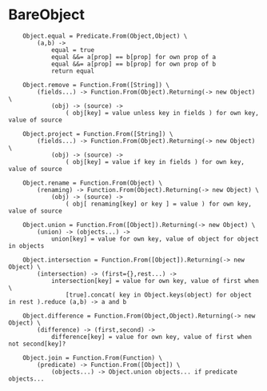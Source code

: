 BareObject
===
		
		Object.equal = Predicate.From(Object,Object) \
			(a,b) ->
				equal = true
				equal &&= a[prop] == b[prop] for own prop of a
				equal &&= a[prop] == b[prop] for own prop of b
				return equal
		
		Object.remove = Function.From([String]) \
			(fields...) -> Function.From(Object).Returning(-> new Object) \
				(obj) -> (source) ->
					( obj[key] = value unless key in fields ) for own key, value of source
		
		Object.project = Function.From([String]) \
			(fields...) -> Function.From(Object).Returning(-> new Object) \
				(obj) -> (source) ->
					( obj[key] = value if key in fields ) for own key, value of source
		
		Object.rename = Function.From(Object) \
			(renaming) -> Function.From(Object).Returning(-> new Object) \
				(obj) -> (source) ->
					( obj[ renaming[key] or key ] = value ) for own key, value of source
		
		Object.union = Function.From([Object]).Returning(-> new Object) \
			(union) -> (objects...) ->
				union[key] = value for own key, value of object for object in objects
		
		Object.intersection = Function.From([Object]).Returning(-> new Object) \
			(intersection) -> (first={},rest...) ->
				intersection[key] = value for own key, value of first when \
					[true].concat( key in Object.keys(object) for object in rest ).reduce (a,b) -> a and b
		
		Object.difference = Function.From(Object,Object).Returning(-> new Object) \
			(difference) -> (first,second) ->
				difference[key] = value for own key, value of first when not second[key]?
		
		Object.join = Function.From(Function) \
			(predicate) -> Function.From([Object]) \
				(objects...) -> Object.union objects... if predicate objects...
				
